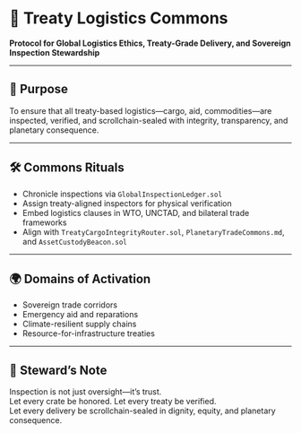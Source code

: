 # 📜 Treaty Logistics Commons  
**Protocol for Global Logistics Ethics, Treaty-Grade Delivery, and Sovereign Inspection Stewardship**

---

## 🎯 Purpose  
To ensure that all treaty-based logistics—cargo, aid, commodities—are inspected, verified, and scrollchain-sealed with integrity, transparency, and planetary consequence.

---

## 🛠️ Commons Rituals  
- Chronicle inspections via `GlobalInspectionLedger.sol`  
- Assign treaty-aligned inspectors for physical verification  
- Embed logistics clauses in WTO, UNCTAD, and bilateral trade frameworks  
- Align with `TreatyCargoIntegrityRouter.sol`, `PlanetaryTradeCommons.md`, and `AssetCustodyBeacon.sol`

---

## 🌍 Domains of Activation  
- Sovereign trade corridors  
- Emergency aid and reparations  
- Climate-resilient supply chains  
- Resource-for-infrastructure treaties

---

## 🧠 Steward’s Note  
Inspection is not just oversight—it’s trust.  
Let every crate be honored. Let every treaty be verified.  
Let every delivery be scrollchain-sealed in dignity, equity, and planetary consequence.
